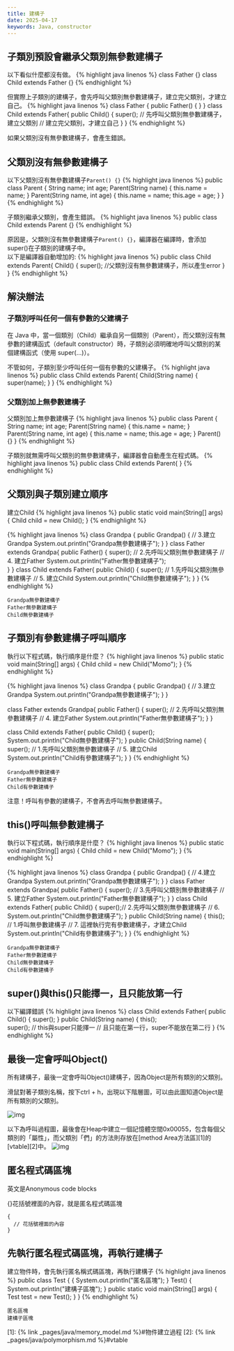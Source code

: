 ```yaml
---
title: 建構子
date: 2025-04-17
keywords: Java, constructor
---
```

## 子類別預設會繼承父類別無參數建構子
以下看似什麼都沒有做。
{% highlight java linenos %}
class Father {}
class Child extends Father {}
{% endhighlight %}

但實際上子類別的建構子，會先呼叫父類別無參數建構子，建立完父類別，才建立自己。
{% highlight java linenos %}
class Father {
  public Father() {  }
}
class Child extends Father{
  public Child() {
    super();  // 先呼叫父類別無參數建構子，建立父類別
    // 建立完父類別，才建立自己
  }
}
{% endhighlight %}

如果父類別沒有無參數建構子，會產生錯誤。

## 父類別沒有無參數建構子
以下父類別沒有無參數建構子`Parent() {}`
{% highlight java linenos %}
public class Parent {
  String name;
  int age;
  Parent(String name) {
    this.name = name;
  }
  Parent(String name, int age) {
    this.name = name;
    this.age = age;
  }
}
{% endhighlight %}

子類別繼承父類別，會產生錯誤。
{% highlight java linenos %}
public class Child extends Parent {}
{% endhighlight %}

原因是，父類別沒有無參數建構子`Parent() {}`，編譯器在編譯時，會添加super()在子類別的建構子中。  
以下是編譯器自動增加的:
{% highlight java linenos %}
public class Child extends Parent{
  Child() {
    super();  //父類別沒有無參數建構子，所以產生error
  }
}
{% endhighlight %}

## 解決辦法
### 子類別呼叫任何一個有參數的父建構子
在 Java 中，當一個類別（Child）繼承自另一個類別（Parent），而父類別沒有無參數的建構函式（default constructor）時，子類別必須明確地呼叫父類別的某個建構函式（使用 super(...)）。

不管如何，子類別至少呼叫任何一個有參數的父建構子。
{% highlight java linenos %}
public class Child extends Parent{
  Child(String name) {
    super(name);
  }
}
{% endhighlight %}

### 父類別加上無參數建構子
父類別加上無參數建構子
{% highlight java linenos %}
public class Parent {
  String name;
  int age;
  Parent(String name) {
    this.name = name;
  }
  Parent(String name, int age) {
    this.name = name;
    this.age = age;
  }
  Parent() {}
}
{% endhighlight %}

子類別就無需呼叫父類別的無參數建構子，編譯器會自動產生在程式碼。
{% highlight java linenos %}
public class Child extends Parent{
}
{% endhighlight %}

## 父類別與子類別建立順序
建立Child
{% highlight java linenos %}
public static void main(String[] args) {
  Child child = new Child();
}
{% endhighlight %}

{% highlight java linenos %}
class Grandpa {
  public Grandpa() {
    // 3.建立Grandpa
    System.out.println("Grandpa無參數建構子");
  }
}
class Father extends Grandpa{
  public Father() {
    super();  // 2.先呼叫父類別無參數建構子
    // 4. 建立Father
    System.out.println("Father無參數建構子");  
  }
}
class Child extends Father{
  public Child() {
    super();  // 1.先呼叫父類別無參數建構子
    // 5. 建立Child
    System.out.println("Child無參數建構子");
  }
}
{% endhighlight %}
```
Grandpa無參數建構子
Father無參數建構子
Child無參數建構子
```

## 子類別有參數建構子呼叫順序
執行以下程式碼，執行順序是什麼？
{% highlight java linenos %}
public static void main(String[] args) {
  Child child = new Child("Momo");
}
{% endhighlight %}

{% highlight java linenos %}
class Grandpa {
  public Grandpa() {
    // 3.建立Grandpa
    System.out.println("Grandpa無參數建構子");
  }
}

class Father extends Grandpa{
  public Father() {
    super();  // 2.先呼叫父類別無參數建構子
    // 4. 建立Father
    System.out.println("Father無參數建構子");
  }
}

class Child extends Father{
  public Child() {
    super();
    System.out.println("Child無參數建構子");
  }
  public Child(String name) {
    super();  // 1.先呼叫父類別無參數建構子
    // 5. 建立Child
    System.out.println("Child有參數建構子");
  }
}
{% endhighlight %}
```
Grandpa無參數建構子
Father無參數建構子
Child有參數建構子
```

注意！呼叫有參數的建構子，不會再去呼叫無參數建構子。

## this()呼叫無參數建構子
執行以下程式碼，執行順序是什麼？
{% highlight java linenos %}
public static void main(String[] args) {
  Child child = new Child("Momo");
}
{% endhighlight %}

{% highlight java linenos %}
class Grandpa {
  public Grandpa() {
    // 4.建立Grandpa
    System.out.println("Grandpa無參數建構子");
  }
}
class Father extends Grandpa{
  public Father() {
    super();  // 3.先呼叫父類別無參數建構子
    // 5. 建立Father
    System.out.println("Father無參數建構子");
  }
}
class Child extends Father{
  public Child() {
    super();// 2.先呼叫父類別無參數建構子
    // 6. 
    System.out.println("Child無參數建構子");
  }
  public Child(String name) {
    this();  // 1.呼叫無參數建構子
    // 7. 這裡執行完有參數建構子，才建立Child
    System.out.println("Child有參數建構子");
  }
}
{% endhighlight %}
```
Grandpa無參數建構子
Father無參數建構子
Child無參數建構子
Child有參數建構子
```
## super()與this()只能擇一，且只能放第一行
以下編譯錯誤
{% highlight java linenos %}
class Child extends Father{
  public Child() {
    super();
  }
  public Child(String name) {
    this();  
    super();
    // this與super只能擇一
    // 且只能在第一行，super不能放在第二行
  }
{% endhighlight %}

## 最後一定會呼叫Object()
所有建構子，最後一定會呼叫Object()建構子，因為Object是所有類別的父類別。

滑鼠對著子類別名稱，按下ctrl + h，出現以下階層圖，可以由此圖知道Object是所有類別的父類別。

![img]({{site.imgurl}}/java/hierarchy2.png)

以下為呼叫過程圖，最後會在Heap中建立一個記憶體空間0x00055，包含每個父類別的「屬性」，而父類別「們」的方法則存放在[method Area方法區][1]的[vtable][2]中。
![img]({{site.imgurl}}/java/super_hierarchy.png)

## 匿名程式碼區塊
英文是Anonymous code blocks

{}花括號裡面的內容，就是匿名程式碼區塊
```
{
  // 花括號裡面的內容
}
```

## 先執行匿名程式碼區塊，再執行建構子
建立物件時，會先執行匿名稱式碼區塊，再執行建構子
{% highlight java linenos %}
public class Test {
  {
    System.out.println("匿名區塊");
  }
  Test() {
    System.out.println("建構子區塊");
  }
  public static void main(String[] args) {
    Test test = new Test();
  }
}
{% endhighlight %}
```
匿名區塊
建構子區塊
```

[1]: {% link _pages/java/memory_model.md %}#物件建立過程
[2]: {% link _pages/java/polymorphism.md %}#vtable